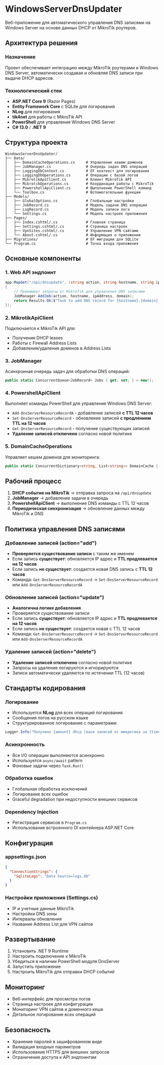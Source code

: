 ﻿# WindowsServerDnsUpdater

Веб-приложение для автоматического управления DNS записями на Windows Server на основе данных DHCP от MikroTik роутеров.

## Архитектура решения

### Назначение
Проект обеспечивает интеграцию между MikroTik роутерами и Windows DNS Server, автоматически создавая и обновляя DNS записи при выдаче DHCP адресов.

### Технологический стек
- **ASP.NET Core 9** (Razor Pages)
- **Entity Framework Core** с SQLite для логирования
- **NLog** для логирования
- **tik4net** для работы с MikroTik API
- **PowerShell** для управления Windows DNS Server
- **C# 13.0** / **.NET 9**

## Структура проекта

```
WindowsServerDnsUpdater/
├── Data/
│   ├── DomainCacheOperations.cs     # Управление кешем доменов
│   ├── JobManager.cs                # Очередь задач DNS операций
│   ├── LoggingDbContext.cs          # EF контекст для логирования
│   ├── LoggingDbOperations.cs       # Операции с базой логов
│   ├── MikrotikApiClient.cs         # Клиент MikroTik API
│   ├── MikrotikOperations.cs        # Координация работы с MikroTik
│   ├── PowershellApiClient.cs       # Выполнение PowerShell команд
│   └── Toolbox.cs                   # Вспомогательные функции
├── Models/
│   ├── GlobalOptions.cs             # Глобальные настройки
│   ├── JobRecord.cs                 # Модель задачи DNS операции
│   ├── LogRecord.cs                 # Модель записи лога
│   └── Settings.cs                  # Модель настроек приложения
├── Pages/
│   ├── Index.cshtml/.cs             # Главная страница
│   ├── Settings.cshtml/.cs          # Страница настроек
│   ├── VpnSites.cshtml/.cs          # Управление VPN сайтами
│   └── About.cshtml/.cs             # Информация о приложении
├── Migrations/                      # EF миграции для SQLite
└── Program.cs                       # Точка входа приложения
```

## Основные компоненты

### 1. Web API эндпоинт
```csharp
app.MapGet("/api/dnsupdate", (string action, string hostname, string ipAddress, string domain) =>
{
    // Принимает запросы от MikroTik для управления DNS записями
    JobManager.AddJob(action, hostname, ipAddress, domain);
    return Results.Ok($"Task to add DNS record for {hostname}.{domain} ({action}) - added successfully.");
});
```

### 2. MikrotikApiClient
Подключается к MikroTik API для:
- Получения DHCP leases
- Работы с Firewall Address Lists
- Добавления/удаления доменов в Address Lists

### 3. JobManager
Асинхронная очередь задач для обработки DNS операций:
```csharp
public static ConcurrentQueue<JobRecord> Jobs { get; set; } = new();
```

### 4. PowershellApiClient
Выполняет команды PowerShell для управления Windows DNS Server:
- `Add-DnsServerResourceRecordA` - добавление записей **с TTL 12 часов**
- `Set-DnsServerResourceRecord` - обновление записей **с продлением TTL на 12 часов**
- `Get-DnsServerResourceRecord` - получение существующих записей
- **Удаление записей отключено** согласно новой политике

### 5. DomainCacheOperations
Управляет кешем доменов для мониторинга:
```csharp
public static ConcurrentDictionary<string, List<string>> DomainCache { get; set; } = new();
```

## Рабочий процесс

1. **DHCP событие на MikroTik** → отправка запроса на `/api/dnsupdate`
2. **JobManager** → добавление задачи в очередь
3. **PowershellApiClient** → выполнение DNS команды с TTL 12 часов
4. **Периодическая синхронизация** → обновление данных между MikroTik и DNS

## Политика управления DNS записями

### Добавление записей (action="add")
- **Проверяется существование записи** с таким же именем
- Если запись **существует**: обновляется IP адрес и **TTL продлевается на 12 часов**
- Если запись **не существует**: создается новая DNS запись с **TTL 12 часов**
- Команда: `Get-DnsServerResourceRecord` → `Set-DnsServerResourceRecord` или `Add-DnsServerResourceRecordA`

### Обновление записей (action="update")
- **Аналогична логике добавления**
- Проверяется существование записи
- Если запись **существует**: обновляется IP адрес и **TTL продлевается на 12 часов**
- Если запись **не существует**: создается новая с TTL 12 часов
- Команда: `Get-DnsServerResourceRecord` → `Set-DnsServerResourceRecord` или `Add-DnsServerResourceRecordA`

### Удаление записей (action="delete")
- **Удаление записей отключено** согласно новой политике
- Запросы на удаление логируются и игнорируются
- Записи автоматически удаляются по истечении TTL (12 часов)

## Стандарты кодирования

### Логирование
- Используется **NLog** для всех операций логирования
- Сообщения логов на русском языке
- Структурированное логирование с параметрами:
```csharp
Logger.Info("Получено {amount} dhcp lease записей от микротика за {timer} мс", leases.Count, sw.ElapsedMilliseconds);
```

### Асинхронность
- Все I/O операции выполняются асинхронно
- Используется `async/await` pattern
- Фоновые задачи через `Task.Run()`

### Обработка ошибок
- Глобальная обработка исключений
- Логирование всех ошибок
- Graceful degradation при недоступности внешних сервисов

### Dependency Injection
- Регистрация сервисов в `Program.cs`
- Использование встроенного DI контейнера ASP.NET Core

## Конфигурация

### appsettings.json
```json
{
  "ConnectionStrings": {
    "SqliteLogs": "Data Source=logs.db"
  }
}
```

### Настройки приложения (Settings.cs)
- IP и учетные данные MikroTik
- Настройки DNS зоны
- Интервалы обновления
- Название Address List для VPN сайтов

## Развертывание

1. Установить .NET 9 Runtime
2. Настроить подключение к MikroTik
3. Убедиться в наличии PowerShell модуля DnsServer
4. Запустить приложение
5. Настроить MikroTik для отправки DHCP событий

## Мониторинг

- Веб-интерфейс для просмотра логов
- Страница настроек для конфигурации
- Мониторинг VPN сайтов и доменного кеша
- Детальное логирование всех операций

## Безопасность

- Хранение паролей в зашифрованном виде
- Валидация входных параметров
- Использование HTTPS для внешних запросов
- Ограничение доступа к API эндпоинтам